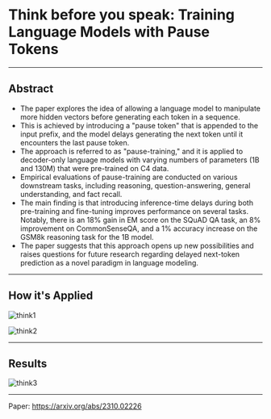 # Think before you speak: Training Language Models with Pause Tokens
***
## Abstract

- The paper explores the idea of allowing a language model to manipulate more hidden vectors before generating each token in a sequence.
- This is achieved by introducing a "pause token" that is appended to the input prefix, and the model delays generating the next token until it encounters the last pause token.
- The approach is referred to as "pause-training," and it is applied to decoder-only language models with varying numbers of parameters (1B and 130M) that were pre-trained on C4 data.
- Empirical evaluations of pause-training are conducted on various downstream tasks, including reasoning, question-answering, general understanding, and fact recall.
- The main finding is that introducing inference-time delays during both pre-training and fine-tuning improves performance on several tasks. Notably, there is an 18% gain in EM score on the SQuAD QA task, an 8% improvement on CommonSenseQA, and a 1% accuracy increase on the GSM8k reasoning task for the 1B model.
- The paper suggests that this approach opens up new possibilities and raises questions for future research regarding delayed next-token prediction as a novel paradigm in language modeling.

***

## How it's Applied

![think1](https://github.com/afurkank/nlp-paper-notes/assets/62884181/2968e09b-7dea-4a88-ae96-f970e5102705)

![think2](https://github.com/afurkank/nlp-paper-notes/assets/62884181/04ed6bad-650c-4bd4-9831-638a46f66ec4)
***
## Results

![think3](https://github.com/afurkank/nlp-paper-notes/assets/62884181/10f68434-c131-4054-badd-9dd10e6ba6eb)
***

Paper: https://arxiv.org/abs/2310.02226
